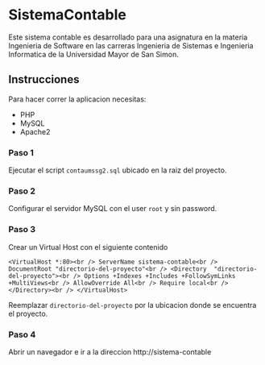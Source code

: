 # SistemaContable
Este sistema contable es desarrollado para una asignatura en la materia Ingenieria de Software en las carreras Ingenieria de Sistemas e Ingenieria Informatica de la Universidad Mayor de San Simon.

## Instrucciones
Para hacer correr la aplicacion necesitas:
* PHP
* MySQL
* Apache2

### Paso 1
Ejecutar el script `contaumssg2.sql` ubicado en la raiz del proyecto.

### Paso 2
Configurar el servidor MySQL con el user `root` y sin password.

### Paso 3
Crear un Virtual Host con el siguiente contenido

`<VirtualHost *:80><br />
    ServerName sistema-contable<br />
    DocumentRoot "directorio-del-proyecto"<br />
    <Directory  "directorio-del-proyecto"><br />
        Options +Indexes +Includes +FollowSymLinks +MultiViews<br />
        AllowOverride All<br />
        Require local<br />
    </Directory><br />
</VirtualHost>`

Reemplazar `directorio-del-proyecto` por la ubicacion donde se encuentra el proyecto.

### Paso 4
Abrir un navegador e ir a la direccion http://sistema-contable